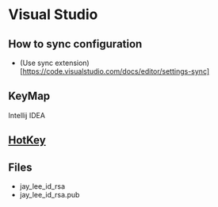 # Visual Studio

## How to sync configuration

- (Use sync extension)[https://code.visualstudio.com/docs/editor/settings-sync]


## KeyMap

Intellij IDEA

## [HotKey](./hotkey.md)

## Files
- jay_lee_id_rsa
- jay_lee_id_rsa.pub
